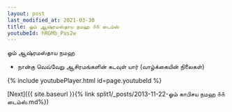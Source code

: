```yaml
---
layout: post
last_modified_at: 2021-03-30
title: ஓம் ஆஷ்ரமஸ்தாய நமஹ ௧௧ டைம்ஸ்
youtubeId: hRGMb_Pus2w
---
```

 
 
 ஓம் ஆஷ்ரமஸ்தாய நமஹ  
 
 -  நான்கு வெவ்வேறு ஆசிரமங்களின் கடவுள் யார் (வாழ்க்கையின் நிலைகள்) 
 
  
 
  
 
 
 
 
 
 


{% include youtubePlayer.html id=page.youtubeId %}
 
[Next]({{ site.baseurl }}{% link  split1/_posts/2013-11-22-ஓம் காபிசய நமஹ ௧௧ டைம்ஸ்.md%})
 
